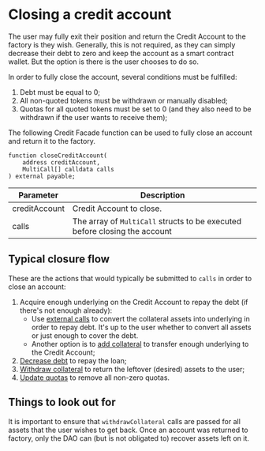 # Closing a credit account

The user may fully exit their position and return the Credit Account to the factory is they wish. Generally, this is not required, as they can simply decrease their debt to zero and keep the account as a smart contract wallet. But the option is there is the user chooses to do so.

In order to fully close the account, several conditions must be fulfilled:

1. Debt must be equal to 0;
2. All non-quoted tokens must be withdrawn or manually disabled;
3. Quotas for all quoted tokens must be set to 0 (and they also need to be withdrawn if the user wants to receive them);

The following Credit Facade function can be used to fully close an account and return it to the factory.

```solidity
function closeCreditAccount(
    address creditAccount,
    MultiCall[] calldata calls
) external payable;
```

| Parameter     | Description                                                                |
| ------------- | -------------------------------------------------------------------------- |
| creditAccount | Credit Account to close.                                                   |
| calls         | The array of `MultiCall` structs to be executed before closing the account |

## Typical closure flow

These are the actions that would typically be submitted to `calls` in order to close an account:

1. Acquire enough underlying on the Credit Account to repay the debt (if there's not enough already):
   - Use [external calls](multicall/external-calls) to convert the collateral assets into underlying in order to repay debt. It's up to the user whether to convert all assets or just enough to cover the debt.
   - Another option is to [add collateral](multicall/add-collateral) to transfer enough underlying to the Credit Account;
2. [Decrease debt](multicall/debt-management) to repay the loan;
3. [Withdraw collateral](multicall/withdraw-collateral) to return the leftover (desired) assets to the user;
4. [Update quotas](multicall/update-quota) to remove all non-zero quotas.

## Things to look out for

It is important to ensure that `withdrawCollateral` calls are passed for all assets that the user wishes to get back. Once an account was returned to factory, only the DAO can (but is not obligated to) recover assets left on it.
